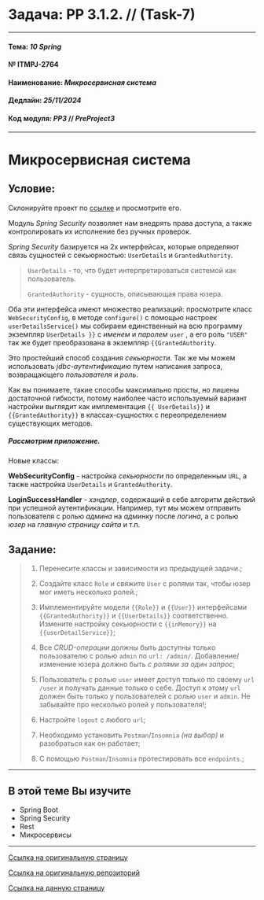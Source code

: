 # Задача: **PP 3.1.2.** // (Task-7)

---

#### Тема: _10 Spring_
#### № **ITMPJ-2764**
#### Наименование: _Микросервисная система_
#### Дедлайн: _25/11/2024_
#### Код модуля: _PP3_ //  _PreProject3_

---
# Микросервисная система

## Условие:

Склонируйте проект по [ссылке](https://github.com/VanderDT/Task-7) и просмотрите его.

Модуль _Spring Security_ позволяет нам внедрять права доступа, а также контролировать их исполнение без ручных проверок.

_Spring Security_ базируется на 2х интерфейсах, которые определяют связь сущностей с секьюрностью: `UserDetails` и `GrantedAuthority`.

> `UserDetails` - то, что будет интерпретироваться системой как пользователь.
>
> `GrantedAuthority` - сущность, описывающая права юзера.

Оба эти интерфейса имеют множество реализаций: просмотрите класс `WebSecurityConfig`, в методе `configure()` 
с помощью настроек `userDetailsService()` мы собираем единственный на всю программу экземпляр `UserDetails }}` 
с _именем_ и _паролем_ `user` , а его роль `"USER"` так же будет преобразована в экземпляр `{{GrantedAuthority`.

Это простейший способ создания _секьюрности_. Так же мы можем использовать _jdbc-аутентификацию_ 
путем написания запроса, возвращающего _пользователя_ и _роль_.

Как вы понимаете, такие способы максимально просты, но лишены достаточной гибкости, потому наиболее часто 
используемый вариант настройки выглядит как имплементация `{{ UserDetails}}` и `{{GrantedAuthority}}` 
в классах-сущностях с переопределением существующих методов.



##### Рассмотрим приложение.

Новые классы:

**WebSecurityConfig** - настройка _секьюрности_ по определенным `URL`, а также настройка `UserDetails` и `GrantedAuthority`.

**LoginSuccessHandler** -  _хэндлер_, содержащий в себе алгоритм действий при успешной аутентификации. Например, 
тут мы можем отправить пользователя с ролью _админа_ на _админку_ после _логина_, а с ролью _юзер_ 
на _главную страницу сайта_ и т.п.

## Задание:

> 1. Перенесите классы и зависимости из предыдущей задачи.;
> 
> 2. Создайте класс `Role` и свяжите `User` с ролями так, чтобы юзер мог иметь несколько ролей.;
>
> 3. Имплементируйте модели `{{Role}}` и `{{User}}` интерфейсами `{{GrantedAuthority}}` и `{{UserDetails}}` соответственно. 
> Измените настройку секьюрности с `{{inMemory}}` на `{{userDetailService}}`;
>
> 4. Все _CRUD-операции_ должны быть доступны только пользователю с ролью `admin` по `url: /admin/`. 
>  Добавление/ изменение юзера должно быть _с ролями за один запрос_;
>
> 5. Пользователь с ролью `user` имеет доступ только по своему `url` `/user` и получать данные только о себе. 
> Доступ к этому `url` должен быть только у пользователей с ролью `user` и `admin`. Не забывайте 
> про несколько ролей у пользователя!;
>
> 6. Настройте `logout` с любого `url`;
>
> 7. Необходимо установить `Postman`/`Insomnia` _(на выбор)_ и разобраться как он работает;
>
> 8. С помощью `Postman`/`Insomnia` протестировать все `endpoints`.;

---

## В этой теме Вы изучите
* Spring Boot
* Spring Security
* Rest
* Микросервисы

---


[Ссылка на оригинальную страницу](http://jira.it-mentor.tech/browse/ITMPJ-2764)

[Ссылка на оригинальную репозиторий](https://github.com/VanderDT/Task-7.git)

[Ссылка на данную страницу](https://github.com/yury-connect/ITM_task021_SpringSecurity_Task_3_1_2.git)